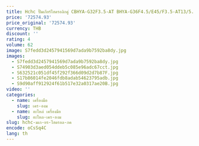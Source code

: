 ```yaml
---
title: Hchc ปั๊มเกียร์ไฮดรอลิกคู่ CBHYA-G32F3.5-AT BHYA-G36F4.5/E45/F3.5-AT13/5.5
price: '72574.93'
price_original: '72574.93'
currency: THB
discount: ''
rating: 4
volume: 62
image: S7fedd3d2457941569d7ada9b7592ba8dy.jpg
images:
  - S7fedd3d2457941569d7ada9b7592ba8dy.jpg
  - S74903d3aed054ddeb5c085e96adc67cct.jpg
  - S632521c051df45f292f366d09d2d7b87F.jpg
  - S17b86014fe2046fdb8adab54623795adb.jpg
  - S9d90aff912924f61b517e32a0317ae20B.jpg
video: ''
categories:
  - name: เครื่องมือ
    slug: เคร-องม
  - name: อะไหล่ เครื่องมือ
    slug: อะไหล-เคร-องม
slug: hchc-มเก-ยร-ไฮดรอล-กค
encode: oCsSq4C
lang: th
---
```

  